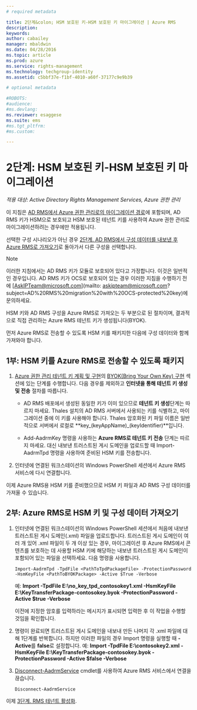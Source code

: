 ```yaml
---
# required metadata

title: 2단계&colon; HSM 보호된 키-HSM 보호된 키 마이그레이션 | Azure RMS
description:
keywords:
author: cabailey
manager: mbaldwin
ms.date: 04/28/2016
ms.topic: article
ms.prod: azure
ms.service: rights-management
ms.technology: techgroup-identity
ms.assetid: c5bbf37e-f1bf-4010-a60f-37177c9e9b39

# optional metadata

#ROBOTS:
#audience:
#ms.devlang:
ms.reviewer: esaggese
ms.suite: ems
#ms.tgt_pltfrm:
#ms.custom:

---
```


# 2단계: HSM 보호된 키-HSM 보호된 키 마이그레이션

*적용 대상: Active Directory Rights Management Services, Azure 권한 관리*


이 지침은 [AD RMS에서 Azure 권한 관리로의 마이그레이션 경로](migrate-from-ad-rms-to-azure-rms.md)에 포함되며, AD RMS 키가 HSM으로 보호되고 HSM 보호된 테넌트 키를 사용하여 Azure 권한 관리로 마이그레이션하려는 경우에만 적용됩니다. 

선택한 구성 시나리오가 아닌 경우 [2단계. AD RMS에서 구성 데이터를 내보낸 후 Azure RMS로 가져오기](migrate-from-ad-rms-to-azure-rms.md#step-2-export-configuration-data-from-ad-rms-and-import-it-to-azure-rms)로 돌아가서 다른 구성을 선택합니다.

> [!NOTE]
> 이러한 지침에서는 AD RMS 키가 모듈로 보호되어 있다고 가정합니다. 이것은 일반적인 경우입니다. AD RMS 키가 OCS로 보호되어 있는 경우 이러한 지침을 수행하기 전에 [AskIPTeam@microsoft.com](mailto: askipteam@microsoft.com?subject=AD%20RMS%20migration%20with%20OCS-protected%20key)에 문의하세요.

HSM 키와 AD RMS 구성을 Azure RMS로 가져오는 두 부분으로 된 절차이며, 결과적으로 직접 관리하는 Azure RMS 테넌트 키가 생성됩니다(BYOK).

먼저 Azure RMS로 전송할 수 있도록 HSM 키를 패키지한 다음에 구성 데이터와 함께 가져와야 합니다.

## 1부: HSM 키를 Azure RMS로 전송할 수 있도록 패키지

1.  [Azure 권한 관리 테넌트 키 계획 및 구현](plan-implement-tenant-key.md)의 [BYOK(Bring Your Own Key) 구현](plan-implement-tenant-key.md#BKMK_ImplementBYOK) 섹션에 있는 단계를 수행합니다. 다음 경우를 제외하고 **인터넷을 통해 테넌트 키 생성 및 전송** 절차를 따릅니다.

    -   AD RMS 배포에서 생성된 동일한 키가 이미 있으므로 **테넌트 키 생성**단계는 따르지 마세요. Thales 설치의 AD RMS 서버에서 사용되는 키를 식별하고, 마이그레이션 중에 이 키를 사용해야 합니다. Thales 암호화된 키 파일 이름은 일반적으로 서버에서 로컬로 **key_(keyAppName)_(keyIdentifier)**입니다.

    -   Add-AadrmKey 명령을 사용하는 **Azure RMS로 테넌트 키 전송** 단계는 따르지 마세요.  대신 내보낸 트러스트된 게시 도메인을 업로드할 때 Import-AadrmTpd 명령을 사용하여 준비된 HSM 키를 전송합니다.

2.  인터넷에 연결된 워크스테이션의 Windows PowerShell 세션에서 Azure RMS 서비스에 다시 연결합니다.

이제 Azure RMS용 HSM 키를 준비했으므로 HSM 키 파일과 AD RMS 구성 데이터를 가져올 수 있습니다.

## 2부: Azure RMS로 HSM 키 및 구성 데이터 가져오기

1.  인터넷에 연결된 워크스테이션의 Windows PowerShell 세션에서 처음에 내보낸 트러스트된 게시 도메인(.xml) 파일을 업로드합니다. 트러스트된 게시 도메인이 여러 개 있어 .xml 파일이 두 개 이상 있는 경우, 마이그레이션 후 Azure RMS에서 콘텐츠를 보호하는 데 사용할 HSM 키에 해당하는 내보낸 트러스트된 게시 도메인이 포함되어 있는 파일을 선택하세요. 다음 명령을 사용합니다.

    ```
    Import-AadrmTpd -TpdFile <PathToTpdPackageFile> -ProtectionPassword -HsmKeyFile <PathToBYOKPackage> -Active $True -Verbose
    ```
    예: **Import -TpdFile E:\no_key_tpd_contosokey1.xml  -HsmKeyFile E:\KeyTransferPackage-contosokey.byok -ProtectionPassword -Active $true -Verbose**

    이전에 지정한 암호를 입력하라는 메시지가 표시되면 입력한 후 이 작업을 수행할 것임을 확인합니다.

2.  명령이 완료되면 트러스트된 게시 도메인을 내보내 만든 나머지 각 .xml 파일에 대해 1단계를 반복합니다. 하지만 이러한 파일의 경우 Import 명령을 실행할 때 **-Active**를 **false**로 설정합니다.  예: **Import -TpdFile E:\contosokey2.xml -HsmKeyFile E:\KeyTransferPackage-contosokey.byok -ProtectionPassword -Active $false -Verbose**

3.  [Disconnect-AadrmService](http://msdn.microsoft.com/library/windowsazure/dn629416.aspx) cmdlet를 사용하여 Azure RMS 서비스에서 연결을 끊습니다.

    ```
    Disconnect-AadrmService
    ```

이제 [3단계. RMS 테넌트 활성화](migrate-from-ad-rms-to-azure-rms.md#BKMK_Step3Migration).



<!--HONumber=Apr16_HO4-->


